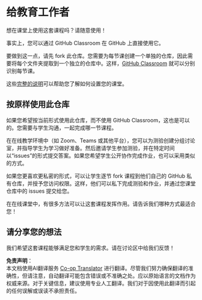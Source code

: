 <!--
CO_OP_TRANSLATOR_METADATA:
{
  "original_hash": "a094ef9927883de1cfcee51dbd143381",
  "translation_date": "2025-08-24T20:42:17+00:00",
  "source_file": "lessons/0-course-setup/for-teachers.md",
  "language_code": "zh"
}
-->
# 给教育工作者

想在课堂上使用这套课程吗？请随意使用！

事实上，您可以通过 GitHub Classroom 在 GitHub 上直接使用它。

要做到这一点，请先 fork 此仓库。您需要为每节课创建一个单独的仓库，因此需要将每个文件夹提取到一个独立的仓库中。这样，[GitHub Classroom](https://classroom.github.com/classrooms) 就可以分别识别每节课。

这些[完整的说明](https://github.blog/2020-03-18-set-up-your-digital-classroom-with-github-classroom/)可以帮助您了解如何设置您的课堂。

## 按原样使用此仓库

如果您希望按当前形式使用此仓库，而不使用 GitHub Classroom，这也是可以的。您需要与学生沟通，一起完成哪一节课程。

在在线教学环境中（如 Zoom、Teams 或其他平台），您可以为测验创建分组讨论室，并指导学生为学习做好准备。然后邀请学生参加测验，并在特定时间以“issues”的形式提交答案。如果您希望学生公开协作完成作业，也可以采用类似的方式。

如果您更喜欢更私密的形式，可以让学生逐节 fork 课程到他们自己的 GitHub 私有仓库，并授予您访问权限。这样，他们可以私下完成测验和作业，并通过您课堂仓库中的 issues 提交给您。

在在线课堂中，有很多方法可以让这套课程发挥作用。请告诉我们哪种方式最适合您！

## 请分享您的想法

我们希望这套课程能够满足您和学生的需求。请在讨论区中给我们反馈！

**免责声明**：  
本文档使用AI翻译服务 [Co-op Translator](https://github.com/Azure/co-op-translator) 进行翻译。尽管我们努力确保翻译的准确性，但请注意，自动翻译可能包含错误或不准确之处。应以原始语言的文档作为权威来源。对于关键信息，建议使用专业人工翻译。我们对于因使用此翻译而引起的任何误解或误读不承担责任。